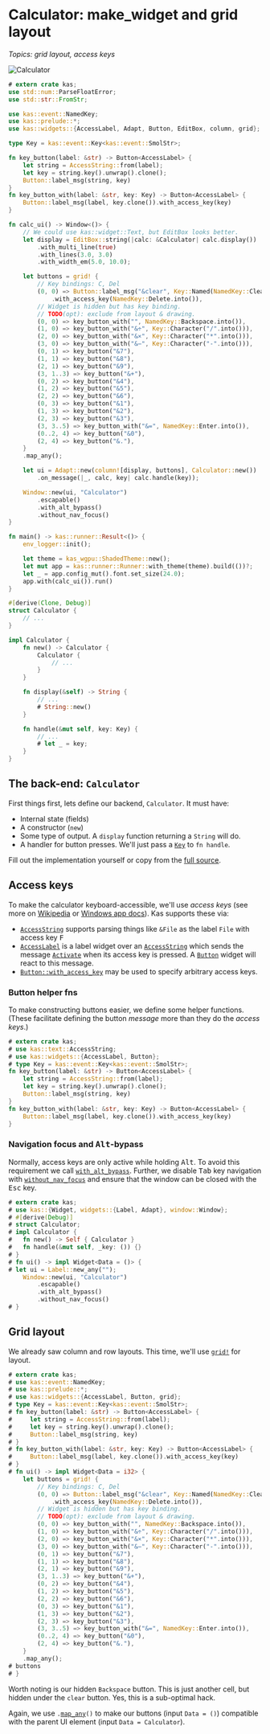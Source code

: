 # Calculator: make_widget and grid layout

*Topics: grid layout, access keys*

![Calculator](screenshots/calculator.png)

```rust
# extern crate kas;
use std::num::ParseFloatError;
use std::str::FromStr;

use kas::event::NamedKey;
use kas::prelude::*;
use kas::widgets::{AccessLabel, Adapt, Button, EditBox, column, grid};

type Key = kas::event::Key<kas::event::SmolStr>;

fn key_button(label: &str) -> Button<AccessLabel> {
    let string = AccessString::from(label);
    let key = string.key().unwrap().clone();
    Button::label_msg(string, key)
}
fn key_button_with(label: &str, key: Key) -> Button<AccessLabel> {
    Button::label_msg(label, key.clone()).with_access_key(key)
}

fn calc_ui() -> Window<()> {
    // We could use kas::widget::Text, but EditBox looks better.
    let display = EditBox::string(|calc: &Calculator| calc.display())
        .with_multi_line(true)
        .with_lines(3.0, 3.0)
        .with_width_em(5.0, 10.0);

    let buttons = grid! {
        // Key bindings: C, Del
        (0, 0) => Button::label_msg("&clear", Key::Named(NamedKey::Clear))
            .with_access_key(NamedKey::Delete.into()),
        // Widget is hidden but has key binding.
        // TODO(opt): exclude from layout & drawing.
        (0, 0) => key_button_with("", NamedKey::Backspace.into()),
        (1, 0) => key_button_with("&÷", Key::Character("/".into())),
        (2, 0) => key_button_with("&×", Key::Character("*".into())),
        (3, 0) => key_button_with("&−", Key::Character("-".into())),
        (0, 1) => key_button("&7"),
        (1, 1) => key_button("&8"),
        (2, 1) => key_button("&9"),
        (3, 1..3) => key_button("&+"),
        (0, 2) => key_button("&4"),
        (1, 2) => key_button("&5"),
        (2, 2) => key_button("&6"),
        (0, 3) => key_button("&1"),
        (1, 3) => key_button("&2"),
        (2, 3) => key_button("&3"),
        (3, 3..5) => key_button_with("&=", NamedKey::Enter.into()),
        (0..2, 4) => key_button("&0"),
        (2, 4) => key_button("&."),
    }
    .map_any();

    let ui = Adapt::new(column![display, buttons], Calculator::new())
        .on_message(|_, calc, key| calc.handle(key));

    Window::new(ui, "Calculator")
        .escapable()
        .with_alt_bypass()
        .without_nav_focus()
}

fn main() -> kas::runner::Result<()> {
    env_logger::init();

    let theme = kas_wgpu::ShadedTheme::new();
    let mut app = kas::runner::Runner::with_theme(theme).build(())?;
    let _ = app.config_mut().font.set_size(24.0);
    app.with(calc_ui()).run()
}

#[derive(Clone, Debug)]
struct Calculator {
    // ...
}

impl Calculator {
    fn new() -> Calculator {
        Calculator {
            // ...
        }
    }

    fn display(&self) -> String {
        // ...
        # String::new()
    }

    fn handle(&mut self, key: Key) {
        // ...
        # let _ = key;
    }
}
```

## The back-end: `Calculator`

First things first, lets define our backend, `Calculator`. It must have:

-   Internal state (fields)
-   A constructor (`new`)
-   Some type of output. A `display` function returning a `String` will do.
-   A handler for button presses. We'll just pass a [`Key`] to `fn handle`.

Fill out the implementation yourself or copy from the [full source](https://github.com/kas-gui/tutorials/blob/master/examples/calculator.rs).


## Access keys

To make the calculator keyboard-accessible, we'll use *access keys* (see more on [Wikipedia](https://en.wikipedia.org/wiki/Access_key) or [Windows app docs](https://learn.microsoft.com/en-us/windows/apps/design/input/access-keys)). Kas supports these via:

-   [`AccessString`] supports parsing things like `&File` as the label `File` with access key <kbd>F</kbd>
-   [`AccessLabel`] is a label widget over an [`AccessString`] which sends the message [`Activate`] when its access key is pressed. A [`Button`] widget will react to this message.
-   [`Button::with_access_key`] may be used to specify arbitrary access keys.

### Button helper fns

To make constructing buttons easier, we define some helper functions. (These facilitate defining the button *message* more than they do the *access keys*.)
```rust
# extern crate kas;
# use kas::text::AccessString;
# use kas::widgets::{AccessLabel, Button};
# type Key = kas::event::Key<kas::event::SmolStr>;
fn key_button(label: &str) -> Button<AccessLabel> {
    let string = AccessString::from(label);
    let key = string.key().unwrap().clone();
    Button::label_msg(string, key)
}
fn key_button_with(label: &str, key: Key) -> Button<AccessLabel> {
    Button::label_msg(label, key.clone()).with_access_key(key)
}
```

### Navigation focus and <kbd>Alt</kbd>-bypass

Normally, access keys are only active while holding <kbd>Alt</kbd>. To avoid this requirement we call [`with_alt_bypass`]. Further, we disable <kbd>Tab</kbd> key navigation with [`without_nav_focus`] and ensure that the window can be closed with the <kbd>Esc</kbd> key.
```rust
# extern crate kas;
# use kas::{Widget, widgets::{Label, Adapt}, window::Window};
# #[derive(Debug)]
# struct Calculator;
# impl Calculator {
#   fn new() -> Self { Calculator }
#   fn handle(&mut self, _key: ()) {}
# }
# fn ui() -> impl Widget<Data = ()> {
# let ui = Label::new_any("");
    Window::new(ui, "Calculator")
        .escapable()
        .with_alt_bypass()
        .without_nav_focus()
# }
```


## Grid layout

We already saw column and row layouts. This time, we'll use [`grid!`] for layout.
```rust
# extern crate kas;
# use kas::event::NamedKey;
# use kas::prelude::*;
# use kas::widgets::{AccessLabel, Button, grid};
# type Key = kas::event::Key<kas::event::SmolStr>;
# fn key_button(label: &str) -> Button<AccessLabel> {
#     let string = AccessString::from(label);
#     let key = string.key().unwrap().clone();
#     Button::label_msg(string, key)
# }
# fn key_button_with(label: &str, key: Key) -> Button<AccessLabel> {
#     Button::label_msg(label, key.clone()).with_access_key(key)
# }
# fn ui() -> impl Widget<Data = i32> {
    let buttons = grid! {
        // Key bindings: C, Del
        (0, 0) => Button::label_msg("&clear", Key::Named(NamedKey::Clear))
            .with_access_key(NamedKey::Delete.into()),
        // Widget is hidden but has key binding.
        // TODO(opt): exclude from layout & drawing.
        (0, 0) => key_button_with("", NamedKey::Backspace.into()),
        (1, 0) => key_button_with("&÷", Key::Character("/".into())),
        (2, 0) => key_button_with("&×", Key::Character("*".into())),
        (3, 0) => key_button_with("&−", Key::Character("-".into())),
        (0, 1) => key_button("&7"),
        (1, 1) => key_button("&8"),
        (2, 1) => key_button("&9"),
        (3, 1..3) => key_button("&+"),
        (0, 2) => key_button("&4"),
        (1, 2) => key_button("&5"),
        (2, 2) => key_button("&6"),
        (0, 3) => key_button("&1"),
        (1, 3) => key_button("&2"),
        (2, 3) => key_button("&3"),
        (3, 3..5) => key_button_with("&=", NamedKey::Enter.into()),
        (0..2, 4) => key_button("&0"),
        (2, 4) => key_button("&."),
    }
    .map_any();
# buttons
# }
```

Worth noting is our hidden `Backspace` button. This is just another cell, but hidden under the `clear` button. Yes, this is a sub-optimal hack.

Again, we use <code>.[map_any][]()</code> to make our buttons (input `Data = ()`) compatible with the parent UI element (input `Data = Calculator`).


[`Key`]: https://docs.rs/kas/latest/kas/event/enum.Key.html
[`AccessString`]: https://docs.rs/kas/latest/kas/text/struct.AccessString.html
[`AccessLabel`]: https://docs.rs/kas/latest/kas/widgets/struct.AccessLabel.html
[`Button`]: https://docs.rs/kas/latest/kas/widgets/struct.Button.html
[`Button::with_access_key`]: https://docs.rs/kas/latest/kas/widgets/struct.Button.html#method.with_access_key
[`Activate`]: https://docs.rs/kas/latest/kas/messages/struct.Activate.html
[`without_nav_focus`]: https://docs.rs/kas/latest/kas/window/struct.Window.html#method.without_nav_focus
[`with_alt_bypass`]: https://docs.rs/kas/latest/kas/window/struct.Window.html#method.with_alt_bypass
[`grid!`]: https://docs.rs/kas/latest/kas/widgets/macro.grid.html
[map_any]: https://docs.rs/kas/latest/kas/widgets/trait.AdaptWidgetAny.html#method.map_any
